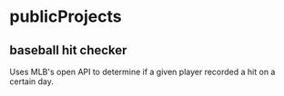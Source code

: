 # publicProjects

## baseball hit checker

Uses MLB's open API to determine if a given player recorded a hit on a certain day.

